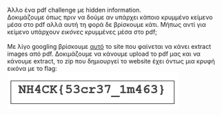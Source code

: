 Άλλο ένα pdf challenge με hidden information.\
Δοκιμάζουμε όπως πριν να δούμε αν υπάρχει κάποιο κρυμμένο κείμενο μέσα στο pdf αλλά αυτή τη φορά δε βρίσκουμε κάτι. Μήπως αντί για κείμενο υπάρχουν *εικόνες* κρυμμένες μέσα στο pdf;\
\
Με λίγο googling βρίσκουμε [αυτό](https://tools.pdf24.org/en/extract-images) το site που φαίνεται να κάνει extract images από pdf. Δοκιμάζουμε να κάνουμε upload το pdf μας και να κάνουμε extract, το zip που δημιουργεί το website έχει όντως μια κρυφή εικόνα με το flag:
![](1.png)
